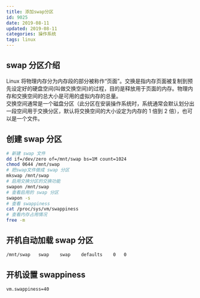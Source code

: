 ```yaml
---
title: 添加swap分区
id: 9025
date: 2019-08-11
updated: 2019-08-11
categories: 操作系统
tags: linux
---
```


## swap 分区介绍

Linux 将物理内存分为内存段的部分被称作“页面”。交换是指内存页面被复制到预先设定好的硬盘空间(叫做交换空间)的过程，目的是释放用于页面的内存。物理内存和交换空间的总大小是可用的虚拟内存的总量。  
交换空间通常是一个磁盘分区（此分区在安装操作系统时，系统通常会默认划分出一段空间用于交换分区，默认将交换空间的大小设定为内存的 1 倍到 2 倍），也可以是一个文件。

<!--more-->

## 创建 swap 分区

```bash
# 新建 swap 文件
dd if=/dev/zero of=/mnt/swap bs=1M count=1024
chmod 0644 /mnt/swap
# 把swap文件做成 swap 分区
mkswap /mnt/swap
# 启用交换分区的交换功能
swapon /mnt/swap
# 查看启用的 swap 分区
swapon -s
# 查看 swappiness
cat /proc/sys/vm/swappiness
# 查看内存占用情况
free -m
```

## 开机自动加载 swap 分区

```bash /etc/fstab
/mnt/swap	swap	swap	defaults	0	0
```

## 开机设置 swappiness

```bash /etc/sysctl.conf
vm.swappiness=40
```
